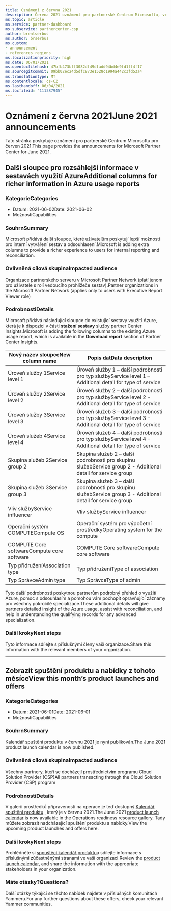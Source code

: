 ```yaml
---
title: Oznámení z června 2021
description: Června 2021 oznámení pro partnerské Centrum Microsoftu, včetně nových možností, propagačních akcí, nabídek, trhů nebo změn stávajících nabídek.
ms.topic: article
ms.service: partner-dashboard
ms.subservice: partnercenter-csp
author: brentserbus
ms.author: brserbus
ms.custom:
- announcement
- references_regions
ms.localizationpriority: high
ms.date: 06/01/2021
ms.openlocfilehash: 47bfb473bff3082df49dfadd94bd4e9fd1ff4f17
ms.sourcegitcommit: 09bb02ec24d5dfc873e1528c1994a442c3fd53a4
ms.translationtype: MT
ms.contentlocale: cs-CZ
ms.lasthandoff: 06/04/2021
ms.locfileid: "111387945"
---
```

# <a name="june-2021-announcements"></a><span data-ttu-id="812c0-103">Oznámení z června 2021</span><span class="sxs-lookup"><span data-stu-id="812c0-103">June 2021 announcements</span></span>

<span data-ttu-id="812c0-104">Tato stránka poskytuje oznámení pro partnerské Centrum Microsoftu pro červen 2021.</span><span class="sxs-lookup"><span data-stu-id="812c0-104">This page provides the announcements for Microsoft Partner Center for June 2021.</span></span>

## <a name="additional-columns-for-richer-information-in-azure-usage-reports"></a><a name="2"></a><span data-ttu-id="812c0-105">Další sloupce pro rozsáhlejší informace v sestavách využití Azure</span><span class="sxs-lookup"><span data-stu-id="812c0-105">Additional columns for richer information in Azure usage reports</span></span>

### <a name="categories"></a><span data-ttu-id="812c0-106">Kategorie</span><span class="sxs-lookup"><span data-stu-id="812c0-106">Categories</span></span>

- <span data-ttu-id="812c0-107">Datum: 2021-06-02</span><span class="sxs-lookup"><span data-stu-id="812c0-107">Date: 2021-06-02</span></span>
- <span data-ttu-id="812c0-108">Možnosti</span><span class="sxs-lookup"><span data-stu-id="812c0-108">Capabilities</span></span>

### <a name="summary"></a><span data-ttu-id="812c0-109">Souhrn</span><span class="sxs-lookup"><span data-stu-id="812c0-109">Summary</span></span>

<span data-ttu-id="812c0-110">Microsoft přidává další sloupce, které uživatelům poskytují lepší možnosti pro interní vytváření sestav a odsouhlasení.</span><span class="sxs-lookup"><span data-stu-id="812c0-110">Microsoft is adding extra columns to provide a richer experience to users for internal reporting and reconciliation.</span></span>

### <a name="impacted-audience"></a><span data-ttu-id="812c0-111">Ovlivněná cílová skupina</span><span class="sxs-lookup"><span data-stu-id="812c0-111">Impacted audience</span></span>

<span data-ttu-id="812c0-112">Organizace partnerského serveru v Microsoft Partner Network (platí jenom pro uživatele s rolí vedoucího prohlížeče sestav).</span><span class="sxs-lookup"><span data-stu-id="812c0-112">Partner organizations in the Microsoft Partner Network (applies only to users with Executive Report Viewer role)</span></span>

### <a name="details"></a><span data-ttu-id="812c0-113">Podrobnosti</span><span class="sxs-lookup"><span data-stu-id="812c0-113">Details</span></span>

<span data-ttu-id="812c0-114">Microsoft přidává následující sloupce do existující sestavy využití Azure, která je k dispozici v části **stažení sestavy** služby partner Center Insights.</span><span class="sxs-lookup"><span data-stu-id="812c0-114">Microsoft is adding the following columns to the existing Azure usage report, which is available in the **Download report** section of Partner Center Insights.</span></span>

| <span data-ttu-id="812c0-115">Nový název sloupce</span><span class="sxs-lookup"><span data-stu-id="812c0-115">New column name</span></span> | <span data-ttu-id="812c0-116">Popis dat</span><span class="sxs-lookup"><span data-stu-id="812c0-116">Data description</span></span> |
|----------------|---------------------|
| <span data-ttu-id="812c0-117">Úroveň služby 1</span><span class="sxs-lookup"><span data-stu-id="812c0-117">Service level 1</span></span> | <span data-ttu-id="812c0-118">Úroveň služby 1 – další podrobnosti pro typ služby</span><span class="sxs-lookup"><span data-stu-id="812c0-118">Service level 1 – Additional detail for type of service</span></span> |
| <span data-ttu-id="812c0-119">Úroveň služby 2</span><span class="sxs-lookup"><span data-stu-id="812c0-119">Service level 2</span></span> | <span data-ttu-id="812c0-120">Úroveň služby 2 – další podrobnosti pro typ služby</span><span class="sxs-lookup"><span data-stu-id="812c0-120">Service level 2 - Additional detail for type of service</span></span> |
| <span data-ttu-id="812c0-121">Úroveň služby 3</span><span class="sxs-lookup"><span data-stu-id="812c0-121">Service level 3</span></span> | <span data-ttu-id="812c0-122">Úroveň služeb 3 – další podrobnosti pro typ služby</span><span class="sxs-lookup"><span data-stu-id="812c0-122">Service level 3 - Additional detail for type of service</span></span> |
| <span data-ttu-id="812c0-123">Úroveň služeb 4</span><span class="sxs-lookup"><span data-stu-id="812c0-123">Service level 4</span></span> | <span data-ttu-id="812c0-124">Úroveň služeb 4 – další podrobnosti pro typ služby</span><span class="sxs-lookup"><span data-stu-id="812c0-124">Service level 4 - Additional detail for type of service</span></span> |
| <span data-ttu-id="812c0-125">Skupina služeb 2</span><span class="sxs-lookup"><span data-stu-id="812c0-125">Service group 2</span></span> | <span data-ttu-id="812c0-126">Skupina služeb 2 – další podrobnosti pro skupinu služeb</span><span class="sxs-lookup"><span data-stu-id="812c0-126">Service group 2 - Additional detail for service group</span></span> |
| <span data-ttu-id="812c0-127">Skupina služeb 3</span><span class="sxs-lookup"><span data-stu-id="812c0-127">Service group 3</span></span> | <span data-ttu-id="812c0-128">Skupina služeb 3 – další podrobnosti pro skupinu služeb</span><span class="sxs-lookup"><span data-stu-id="812c0-128">Service group 3 - Additional detail for service group</span></span> |
| <span data-ttu-id="812c0-129">Vliv služby</span><span class="sxs-lookup"><span data-stu-id="812c0-129">Service influencer</span></span> | <span data-ttu-id="812c0-130">Vliv služby</span><span class="sxs-lookup"><span data-stu-id="812c0-130">Service influencer</span></span> |
| <span data-ttu-id="812c0-131">Operační systém COMPUTE</span><span class="sxs-lookup"><span data-stu-id="812c0-131">Compute OS</span></span> | <span data-ttu-id="812c0-132">Operační systém pro výpočetní prostředky</span><span class="sxs-lookup"><span data-stu-id="812c0-132">Operating system for the compute</span></span> |
| <span data-ttu-id="812c0-133">COMPUTE Core software</span><span class="sxs-lookup"><span data-stu-id="812c0-133">Compute core software</span></span> | <span data-ttu-id="812c0-134">COMPUTE Core software</span><span class="sxs-lookup"><span data-stu-id="812c0-134">Compute core software</span></span> |
| <span data-ttu-id="812c0-135">Typ přidružení</span><span class="sxs-lookup"><span data-stu-id="812c0-135">Association type</span></span> | <span data-ttu-id="812c0-136">Typ přidružení</span><span class="sxs-lookup"><span data-stu-id="812c0-136">Type of association</span></span> |
| <span data-ttu-id="812c0-137">Typ Správce</span><span class="sxs-lookup"><span data-stu-id="812c0-137">Admin type</span></span> | <span data-ttu-id="812c0-138">Typ Správce</span><span class="sxs-lookup"><span data-stu-id="812c0-138">Type of admin</span></span> |

<span data-ttu-id="812c0-139">Tyto další podrobnosti poskytnou partnerům podrobný přehled o využití Azure, pomoc s odsouhlasím a pomohou vám pochopit opravňující záznamy pro všechny pokročilé specializace.</span><span class="sxs-lookup"><span data-stu-id="812c0-139">These additional details will give partners detailed insight of the Azure usage, assist with reconciliation, and help in understanding the qualifying records for any advanced specialization.</span></span>

### <a name="next-steps"></a><span data-ttu-id="812c0-140">Další kroky</span><span class="sxs-lookup"><span data-stu-id="812c0-140">Next steps</span></span>

<span data-ttu-id="812c0-141">Tyto informace sdílejte s příslušnými členy vaší organizace.</span><span class="sxs-lookup"><span data-stu-id="812c0-141">Share this information with the relevant members of your organization.</span></span>

________________
## <a name="view-this-months-product-launches-and-offers"></a><a name="1"></a><span data-ttu-id="812c0-142">Zobrazit spuštění produktu a nabídky z tohoto měsíce</span><span class="sxs-lookup"><span data-stu-id="812c0-142">View this month’s product launches and offers</span></span>

### <a name="categories"></a><span data-ttu-id="812c0-143">Kategorie</span><span class="sxs-lookup"><span data-stu-id="812c0-143">Categories</span></span>

- <span data-ttu-id="812c0-144">Datum: 2021-06-01</span><span class="sxs-lookup"><span data-stu-id="812c0-144">Date: 2021-06-01</span></span>
- <span data-ttu-id="812c0-145">Možnosti</span><span class="sxs-lookup"><span data-stu-id="812c0-145">Capabilities</span></span>

### <a name="summary"></a><span data-ttu-id="812c0-146">Souhrn</span><span class="sxs-lookup"><span data-stu-id="812c0-146">Summary</span></span>

<span data-ttu-id="812c0-147">Kalendář spuštění produktu v červnu 2021 je nyní publikován.</span><span class="sxs-lookup"><span data-stu-id="812c0-147">The June 2021 product launch calendar is now published.</span></span>

### <a name="impacted-audience"></a><span data-ttu-id="812c0-148">Ovlivněná cílová skupina</span><span class="sxs-lookup"><span data-stu-id="812c0-148">Impacted audience</span></span>

<span data-ttu-id="812c0-149">Všechny partnery, kteří se docházejí prostřednictvím programu Cloud Solution Provider (CSP)</span><span class="sxs-lookup"><span data-stu-id="812c0-149">All partners transacting through the Cloud Solution Provider (CSP) program</span></span>

### <a name="details"></a><span data-ttu-id="812c0-150">Podrobnosti</span><span class="sxs-lookup"><span data-stu-id="812c0-150">Details</span></span>

<span data-ttu-id="812c0-151">V galerii prostředků připravenosti na operace je teď dostupný [Kalendář spuštění produktu](https://partner.microsoft.com/resources/collection/product-launch-calendar-collection#/) , který je v červnu 2021.</span><span class="sxs-lookup"><span data-stu-id="812c0-151">The June 2021 [product launch calendar](https://partner.microsoft.com/resources/collection/product-launch-calendar-collection#/) is now available in the Operations readiness resource gallery.</span></span> <span data-ttu-id="812c0-152">Tady můžete zobrazit nadcházející spuštění produktu a nabídky.</span><span class="sxs-lookup"><span data-stu-id="812c0-152">View the upcoming product launches and offers here.</span></span>

### <a name="next-steps"></a><span data-ttu-id="812c0-153">Další kroky</span><span class="sxs-lookup"><span data-stu-id="812c0-153">Next steps</span></span>

<span data-ttu-id="812c0-154">Prohlédněte si [spouštěcí kalendář produktu](https://partner.microsoft.com/resources/collection/product-launch-calendar-collection#/)a sdílejte informace s příslušnými zúčastněnými stranami ve vaší organizaci.</span><span class="sxs-lookup"><span data-stu-id="812c0-154">Review the [product launch calendar](https://partner.microsoft.com/resources/collection/product-launch-calendar-collection#/), and share the information with the appropriate stakeholders in your organization.</span></span>  

### <a name="questions"></a><span data-ttu-id="812c0-155">Máte otázky?</span><span class="sxs-lookup"><span data-stu-id="812c0-155">Questions?</span></span>

<span data-ttu-id="812c0-156">Další otázky týkající se těchto nabídek najdete v příslušných komunitách Yammeru.</span><span class="sxs-lookup"><span data-stu-id="812c0-156">For any further questions about these offers, check your relevant Yammer communities.</span></span>